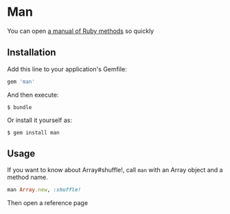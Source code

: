# Man

You can open [a manual of Ruby methods](http://ruby-doc.org/) so quickly


## Installation

Add this line to your application's Gemfile:

```ruby
gem 'man'
```

And then execute:

    $ bundle

Or install it yourself as:

    $ gem install man

## Usage

If you want to know about Array#shuffle!, call `man` with an Array object and a method name.

```ruby
man Array.new, :shuffle!
```

Then open a reference page
